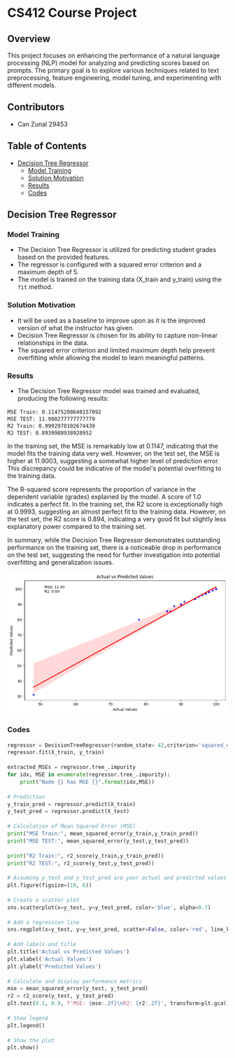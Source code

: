 # CS412 Course Project

## Overview

This project focuses on enhancing the performance of a natural language processing (NLP) model for analyzing and predicting scores based on prompts. The primary goal is to explore various techniques related to text preprocessing, feature engineering, model tuning, and experimenting with different models.

## Contributors
- Can Zunal 29453

## Table of Contents
- [Decision Tree Regressor](#decision-tree-regressor)
  - [Model Training](#model-training)
  - [Solution Motivation](#solution-motivation)
  - [Results](#results)
  - [Codes](#codes)

## Decision Tree Regressor

### Model Training
- The Decision Tree Regressor is utilized for predicting student grades based on the provided features.
- The regressor is configured with a squared error criterion and a maximum depth of 5.
- The model is trained on the training data (X_train and y_train) using the `fit` method.

### Solution Motivation
- It will be used as a baseline to improve upon as it is the improved version of what the instructor has given.
- Decision Tree Regressor is chosen for its ability to capture non-linear relationships in the data.
- The squared error criterion and limited maximum depth help prevent overfitting while allowing the model to learn meaningful patterns.

### Results
- The Decision Tree Regressor model was trained and evaluated, producing the following results:

```plaintext
MSE Train: 0.11475208640157092
MSE TEST: 11.900277777777779
R2 Train: 0.9992978102674439
R2 TEST: 0.8939988938928952
```

In the training set, the MSE is remarkably low at 0.1147, indicating that the model fits the training data very well. However, on the test set, the MSE is higher at 11.9003, suggesting a somewhat higher level of prediction error. This discrepancy could be indicative of the model's potential overfitting to the training data.


The R-squared score represents the proportion of variance in the dependent variable (grades) explained by the model. A score of 1.0 indicates a perfect fit. In the training set, the R2 score is exceptionally high at 0.9993, suggesting an almost perfect fit to the training data. However, on the test set, the R2 score is 0.894, indicating a very good fit but slightly less explanatory power compared to the training set.

In summary, while the Decision Tree Regressor demonstrates outstanding performance on the training set, there is a noticeable drop in performance on the test set, suggesting the need for further investigation into potential overfitting and generalization issues.


![MSE Plot](dr_mse_plot.png)
### Codes

```python
regressor = DecisionTreeRegressor(random_state= 42,criterion='squared_error', max_depth=5)
regressor.fit(X_train, y_train)

extracted_MSEs = regressor.tree_.impurity   
for idx, MSE in enumerate(regressor.tree_.impurity):
    print("Node {} has MSE {}".format(idx,MSE))

# Prediction
y_train_pred = regressor.predict(X_train)
y_test_pred = regressor.predict(X_test)

# Calculation of Mean Squared Error (MSE)
print("MSE Train:", mean_squared_error(y_train,y_train_pred))
print("MSE TEST:", mean_squared_error(y_test,y_test_pred))

print("R2 Train:", r2_score(y_train,y_train_pred))
print("R2 TEST:", r2_score(y_test,y_test_pred))

# Assuming y_test and y_test_pred are your actual and predicted values for the test set
plt.figure(figsize=(10, 6))

# Create a scatter plot
sns.scatterplot(x=y_test, y=y_test_pred, color='blue', alpha=0.7)

# Add a regression line
sns.regplot(x=y_test, y=y_test_pred, scatter=False, color='red', line_kws={'label':'Regression Line'})

# Add labels and title
plt.title('Actual vs Predicted Values')
plt.xlabel('Actual Values')
plt.ylabel('Predicted Values')

# Calculate and display performance metrics
mse = mean_squared_error(y_test, y_test_pred)
r2 = r2_score(y_test, y_test_pred)
plt.text(0.1, 0.9, f'MSE: {mse:.2f}\nR2: {r2:.2f}', transform=plt.gca().transAxes)

# Show legend
plt.legend()

# Show the plot
plt.show()

```
